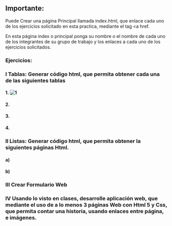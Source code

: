 ## Importante:

Puede Crear una página Principal llamada index.html, que enlace  cada uno de los ejercicios solicitado en esta practica, mediante  el tag <a href.

En esta página index o principal ponga su nombre o el nombre de cada uno de los integrantes de su grupo de trabajo y los enlaces a cada uno de los ejercicios solicitados.

### Ejercicios:
### I Tablas: Generar código html, que permita obtener cada una de las siguientes tablas

#### 1. ![1](https://user-images.githubusercontent.com/82108012/114256719-5163db00-9989-11eb-8a5c-a7ee13081492.PNG)


#### 2. 
	

#### 3. 
		

#### 4. 
	
 
### II Listas: Generar código html, que permita obtener la siguientes páginas Html.

#### a)
 
#### b)
 
### III  Crear Formulario Web
 


 
 
### IV  Usando lo visto en clases, desarrolle aplicación web, que mediante el uso de a lo menos 3 páginas Web con Html 5 y Css, que permita contar una historia, usando enlaces entre página, e imágenes.


